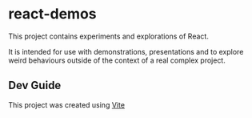 # react-demos

This project contains experiments and explorations of React.

It is intended for use with demonstrations, presentations and to explore
weird behaviours outside of the context of a real complex project.

## Dev Guide

This project was created using [Vite](https://vitejs.dev/guide/)